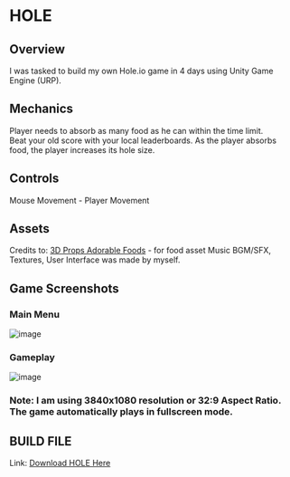 # HOLE
## Overview
I was tasked to build my own Hole.io game in 4 days using Unity Game Engine (URP).


## Mechanics
Player needs to absorb as many food as he can within the time limit.  <br />
Beat your old score with your local leaderboards.
As the player absorbs food, the player increases its hole size. 


## Controls 
Mouse Movement - Player Movement

## Assets
Credits to: [3D Props Adorable Foods](https://assetstore.unity.com/packages/3d/props/food/3d-props-adorable-foods-31249) - for food asset
Music BGM/SFX, Textures, User Interface was made by myself.

## Game Screenshots
### Main Menu
![image](https://user-images.githubusercontent.com/68283243/222924540-5c645a5d-203b-4210-b362-48943e039efc.png)
### Gameplay
![image](https://user-images.githubusercontent.com/68283243/222924699-1460babb-58ff-45f7-9294-05ccca91f86e.png)
### Note: I am using 3840x1080 resolution or 32:9 Aspect Ratio. The game automatically plays in fullscreen mode.

## BUILD FILE
Link: [Download HOLE Here](https://drive.google.com/file/d/1Qrfejz2-hR4Q-XoelI7lW0_UmB0oPk2-/view?usp=share_link)


